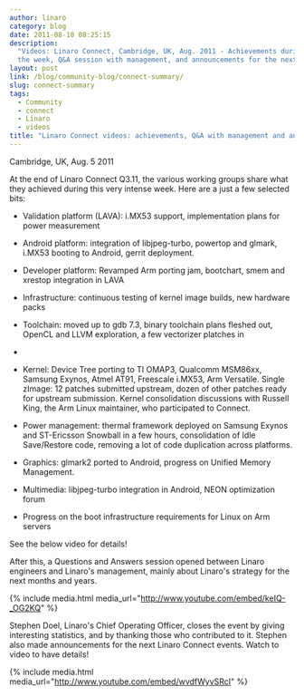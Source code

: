```yaml
---
author: linaro
category: blog
date: 2011-08-10 08:25:15
description:
  "Videos: Linaro Connect, Cambridge, UK, Aug. 2011 - Achievements during
  the week, Q&A session with management, and announcements for the next events."
layout: post
link: /blog/community-blog/connect-summary/
slug: connect-summary
tags:
  - Community
  - connect
  - Linaro
  - videos
title: "Linaro Connect videos: achievements, Q&A with management and announcements"
---
```


Cambridge, UK, Aug. 5 2011

At the end of Linaro Connect Q3.11, the various working groups share what they achieved during this very intense week. Here are a just a few selected bits:

- Validation platform (LAVA): i.MX53 support, implementation plans for power measurement

- Android platform: integration of libjpeg-turbo, powertop and glmark, i.MX53 booting to Android, gerrit deployment.

- Developer platform: Revamped Arm porting jam, bootchart, smem and xrestop integration in LAVA

- Infrastructure: continuous testing of kernel image builds, new hardware packs

- Toolchain: moved up to gdb 7.3, binary toolchain plans fleshed out, OpenCL and LLVM exploration, a few vectorizer platches in
-

- Kernel: Device Tree porting to TI OMAP3, Qualcomm MSM86xx, Samsung Exynos, Atmel AT91, Freescale i.MX53, Arm Versatile. Single zImage: 12 patches submitted upstream, dozen of other patches ready for upstream submission. Kernel consolidation discussions with Russell King, the Arm Linux maintainer, who participated to Connect.

- Power management: thermal framework deployed on Samsung Exynos and ST-Ericsson Snowball in a few hours, consolidation of Idle Save/Restore code, removing a lot of code duplication across platforms.

- Graphics: glmark2 ported to Android, progress on Unified Memory Management.

- Multimedia: libjpeg-turbo integration in Android, NEON optimization forum

- Progress on the boot infrastructure requirements for Linux on Arm servers

See the below video for details!

After this, a Questions and Answers session opened between Linaro engineers and Linaro's management, mainly about Linaro's strategy for the next months and years.

{% include media.html media_url="http://www.youtube.com/embed/keIQ-_OG2KQ" %}

Stephen Doel, Linaro's Chief Operating Officer, closes the event by giving interesting statistics, and by thanking those who contributed to it. Stephen also made announcements for the next Linaro Connect events. Watch to video to have details!

{% include media.html media_url="http://www.youtube.com/embed/wvdfWyvSRcI" %}
